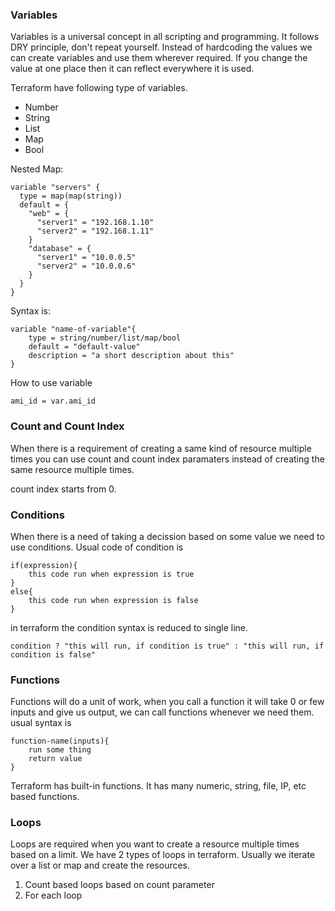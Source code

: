 ### Variables

Variables is a universal concept in all scripting and programming. It follows DRY principle, don't repeat yourself. Instead of hardcoding the values we can create variables and use them wherever required. If you change the value at one place then it can reflect everywhere it is used.

Terraform have following type of variables.
* Number
* String
* List
* Map
* Bool

Nested Map:
```
variable "servers" {
  type = map(map(string))
  default = {
    "web" = {
      "server1" = "192.168.1.10"
      "server2" = "192.168.1.11"
    }
    "database" = {
      "server1" = "10.0.0.5"
      "server2" = "10.0.0.6"
    }
  }
}
```

Syntax is: 
```
variable "name-of-variable"{
    type = string/number/list/map/bool
    default = "default-value"
    description = "a short description about this"
}
```
How to use variable
```
ami_id = var.ami_id
```

### Count and Count Index

When there is a requirement of creating a same kind of resource multiple times you can use count and count index paramaters instead of creating the same resource multiple times.

count index starts from 0.

### Conditions

When there is a need of taking a decission based on some value we need to use conditions. Usual code of condition is

```
if(expression){
    this code run when expression is true
}
else{
    this code run when expression is false
}
```
in terraform the condition syntax is reduced to single line.
```
condition ? "this will run, if condition is true" : "this will run, if condition is false"
```

### Functions

Functions will do a unit of work, when you call a function it will take 0 or few inputs and give us output, we can call functions whenever we need them.
usual syntax is
```
function-name(inputs){
    run some thing
    return value
}
```
Terraform has built-in functions. It has many numeric, string, file, IP, etc based functions.

### Loops

Loops are required when you want to create a resource multiple times based on a limit. We have 2 types of loops in terraform. Usually we iterate over a list or map and create the resources.
1. Count based loops based on count parameter
2. For each loop